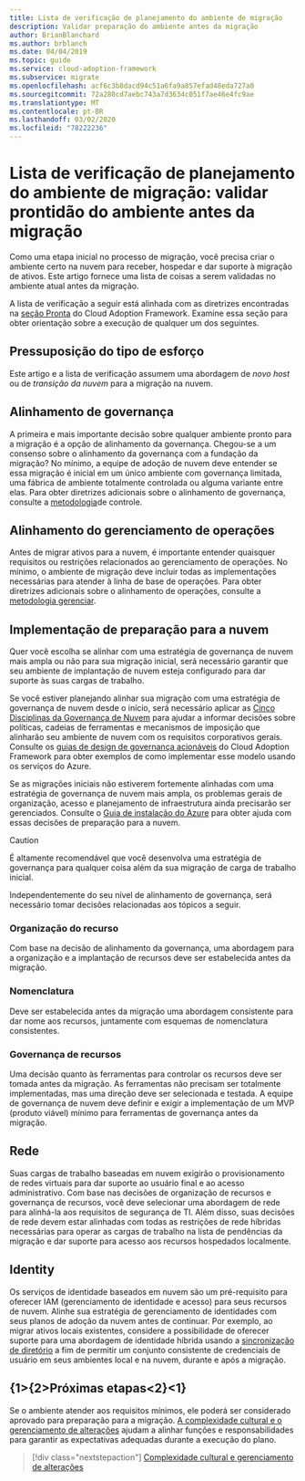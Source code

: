 ```yaml
---
title: Lista de verificação de planejamento do ambiente de migração
description: Validar preparação do ambiente antes da migração
author: BrianBlanchard
ms.author: brblanch
ms.date: 04/04/2019
ms.topic: guide
ms.service: cloud-adoption-framework
ms.subservice: migrate
ms.openlocfilehash: acf6c3b8dacd94c51a6fa9a857efad48eda727a0
ms.sourcegitcommit: 72a280cd7aebc743a7d3634c051f7ae46e4fc9ae
ms.translationtype: MT
ms.contentlocale: pt-BR
ms.lasthandoff: 03/02/2020
ms.locfileid: "78222236"
---
```

# <a name="migration-environment-planning-checklist-validate-environmental-readiness-prior-to-migration"></a>Lista de verificação de planejamento do ambiente de migração: validar prontidão do ambiente antes da migração

Como uma etapa inicial no processo de migração, você precisa criar o ambiente certo na nuvem para receber, hospedar e dar suporte à migração de ativos. Este artigo fornece uma lista de coisas a serem validadas no ambiente atual antes da migração.

A lista de verificação a seguir está alinhada com as diretrizes encontradas na [seção Pronta](../../../ready/index.md) do Cloud Adoption Framework. Examine essa seção para obter orientação sobre a execução de qualquer um dos seguintes.

## <a name="effort-type-assumption"></a>Pressuposição do tipo de esforço

Este artigo e a lista de verificação assumem uma abordagem de _novo host_ ou de _transição da nuvem_ para a migração na nuvem.

## <a name="governance-alignment"></a>Alinhamento de governança

A primeira e mais importante decisão sobre qualquer ambiente pronto para a migração é a opção de alinhamento da governança. Chegou-se a um consenso sobre o alinhamento da governança com a fundação da migração? No mínimo, a equipe de adoção de nuvem deve entender se essa migração é inicial em um único ambiente com governança limitada, uma fábrica de ambiente totalmente controlada ou alguma variante entre elas. Para obter diretrizes adicionais sobre o alinhamento de governança, consulte a [metodologia](../../../govern/index.md)de controle.

## <a name="operations-management-alignment"></a>Alinhamento do gerenciamento de operações

Antes de migrar ativos para a nuvem, é importante entender quaisquer requisitos ou restrições relacionados ao gerenciamento de operações. No mínimo, o ambiente de migração deve incluir todas as implementações necessárias para atender à linha de base de operações. Para obter diretrizes adicionais sobre o alinhamento de operações, consulte a [metodologia gerenciar](../../../manage/index.md).

## <a name="cloud-readiness-implementation"></a>Implementação de preparação para a nuvem

Quer você escolha se alinhar com uma estratégia de governança de nuvem mais ampla ou não para sua migração inicial, será necessário garantir que seu ambiente de implantação de nuvem esteja configurado para dar suporte às suas cargas de trabalho.

Se você estiver planejando alinhar sua migração com uma estratégia de governança de nuvem desde o início, será necessário aplicar as [Cinco Disciplinas da Governança de Nuvem](../../../govern/governance-disciplines.md) para ajudar a informar decisões sobre políticas, cadeias de ferramentas e mecanismos de imposição que alinharão seu ambiente de nuvem com os requisitos corporativos gerais. Consulte os [guias de design de governança acionáveis](../../../govern/guides/index.md) do Cloud Adoption Framework para obter exemplos de como implementar esse modelo usando os serviços do Azure.

Se as migrações iniciais não estiverem fortemente alinhadas com uma estratégia de governança de nuvem mais ampla, os problemas gerais de organização, acesso e planejamento de infraestrutura ainda precisarão ser gerenciados. Consulte o [Guia de instalação do Azure](../../../ready/azure-setup-guide/index.md) para obter ajuda com essas decisões de preparação para a nuvem.

> [!CAUTION]
> É altamente recomendável que você desenvolva uma estratégia de governança para qualquer coisa além da sua migração de carga de trabalho inicial.

Independentemente do seu nível de alinhamento de governança, será necessário tomar decisões relacionadas aos tópicos a seguir.

### <a name="resource-organization"></a>Organização do recurso

Com base na decisão de alinhamento da governança, uma abordagem para a organização e a implantação de recursos deve ser estabelecida antes da migração.

### <a name="nomenclature"></a>Nomenclatura

Deve ser estabelecida antes da migração uma abordagem consistente para dar nome aos recursos, juntamente com esquemas de nomenclatura consistentes.

### <a name="resource-governance"></a>Governança de recursos

Uma decisão quanto às ferramentas para controlar os recursos deve ser tomada antes da migração. As ferramentas não precisam ser totalmente implementadas, mas uma direção deve ser selecionada e testada. A equipe de governança de nuvem deve definir e exigir a implementação de um MVP (produto viável) mínimo para ferramentas de governança antes da migração.

## <a name="network"></a>Rede

Suas cargas de trabalho baseadas em nuvem exigirão o provisionamento de redes virtuais para dar suporte ao usuário final e ao acesso administrativo. Com base nas decisões de organização de recursos e governança de recursos, você deve selecionar uma abordagem de rede para alinhá-la aos requisitos de segurança de TI. Além disso, suas decisões de rede devem estar alinhadas com todas as restrições de rede híbridas necessárias para operar as cargas de trabalho na lista de pendências da migração e dar suporte para acesso aos recursos hospedados localmente.

## <a name="identity"></a>Identity

Os serviços de identidade baseados em nuvem são um pré-requisito para oferecer IAM (gerenciamento de identidade e acesso) para seus recursos de nuvem. Alinhe sua estratégia de gerenciamento de identidades com seus planos de adoção da nuvem antes de continuar. Por exemplo, ao migrar ativos locais existentes, considere a possibilidade de oferecer suporte para uma abordagem de identidade híbrida usando a [sincronização de diretório](../../../decision-guides/identity/index.md) a fim de permitir um conjunto consistente de credenciais de usuário em seus ambientes local e na nuvem, durante e após a migração.

## <a name="next-steps"></a>{1&gt;{2&gt;Próximas etapas&lt;2}&lt;1}

Se o ambiente atender aos requisitos mínimos, ele poderá ser considerado aprovado para preparação para a migração. [A complexidade cultural e o gerenciamento de alterações](./cultural-complexity.md) ajudam a alinhar funções e responsabilidades para garantir as expectativas adequadas durante a execução do plano.

> [!div class="nextstepaction"]
> [Complexidade cultural e gerenciamento de alterações](./cultural-complexity.md)
